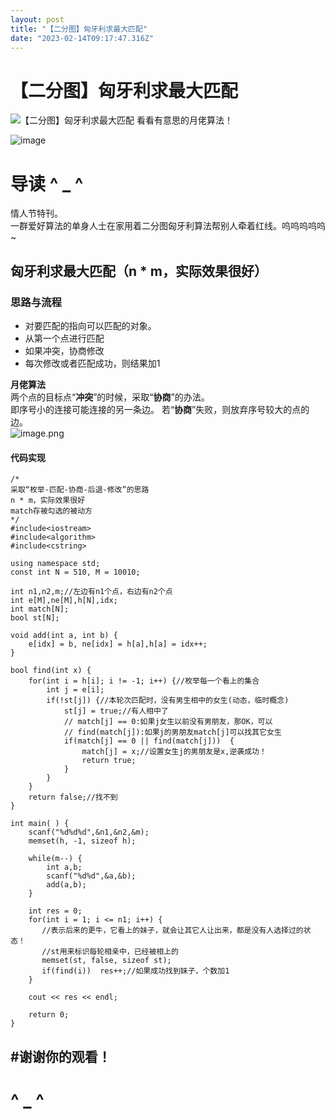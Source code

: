 ```yaml
---
layout: post
title: "【二分图】匈牙利求最大匹配"
date: "2023-02-14T09:17:47.316Z"
---
```

【二分图】匈牙利求最大匹配
=============

![【二分图】匈牙利求最大匹配](https://img2023.cnblogs.com/blog/3075818/202302/3075818-20230214165850842-1315630820.png) 看看有意思的月佬算法！

![image](https://img2023.cnblogs.com/blog/3075818/202302/3075818-20230214165803139-2096119567.png)

导读 ^ \_ ^
=========

情人节特刊。  
一群爱好算法的单身人士在家用着二分图匈牙利算法帮别人牵着红线。呜呜呜呜呜~

匈牙利求最大匹配（n \* m，实际效果很好）
-----------------------

### 思路与流程

*   对要匹配的指向可以匹配的对象。
*   从第一个点进行匹配
*   如果冲突，协商修改
*   每次修改或者匹配成功，则结果加1

**月佬算法**  
两个点的目标点“**冲突**”的时候，采取“**协商**”的办法。  
即序号小的连接可能连接的另一条边。 若“**协商**”失败，则放弃序号较大的点的边。  
![image.png](https://cdn.nlark.com/yuque/0/2023/png/29466846/1673766819051-1133bf92-ef42-4042-931b-4aa8f3ba930f.png#averageHue=%23baa968&clientId=u229843d5-bbfd-4&from=paste&height=297&id=uc4d28c89&name=image.png&originHeight=446&originWidth=1233&originalType=binary&ratio=1&rotation=0&showTitle=false&size=299148&status=done&style=none&taskId=u64274f2d-7897-4dba-9d8c-fbf9e6579a3&title=&width=822)

#### 代码实现

    /* 
    采取“枚举-匹配-协商-后退-修改”的思路
    n * m，实际效果很好
    match存被勾选的被动方
    */
    #include<iostream>
    #include<algorithm>
    #include<cstring>
    
    using namespace std;
    const int N = 510, M = 10010;
    
    int n1,n2,m;//左边有n1个点，右边有n2个点
    int e[M],ne[M],h[N],idx;
    int match[N];
    bool st[N];
    
    void add(int a, int b) {
        e[idx] = b, ne[idx] = h[a],h[a] = idx++;
    }
    
    bool find(int x) {
        for(int i = h[i]; i != -1; i++) {//枚举每一个看上的集合
            int j = e[i];
            if(!st[j]) {//本轮次匹配时，没有男生相中的女生(动态，临时概念)
                st[j] = true;//有人相中了
                // match[j] == 0:如果j女生以前没有男朋友，那OK，可以
                // find(match[j]):如果j的男朋友match[j]可以找其它女生
                if(match[j] == 0 || find(match[j]))  {
                    match[j] = x;//设置女生j的男朋友是x,逆袭成功！
                    return true;
                }
            }
        }
        return false;//找不到
    }
    
    int main( ) {
        scanf("%d%d%d",&n1,&n2,&m);
        memset(h, -1, sizeof h);
    
        while(m--) {
            int a,b;
            scanf("%d%d",&a,&b);
            add(a,b);
        }
        
        int res = 0;
        for(int i = 1; i <= n1; i++) {
           //表示后来的更牛，它看上的妹子，就会让其它人让出来，都是没有人选择过的状态！
           //st用来标识每轮相亲中，已经被相上的
           memset(st, false, sizeof st);
           if(find(i))  res++;//如果成功找到妹子，个数加1
        }
    
        cout << res << endl;
    
        return 0;
    }
    
    

#谢谢你的观看！
--------

^ \_ ^
======